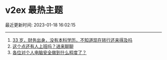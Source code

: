 # v2ex 最热主题

最近更新时间: 2023-01-18 16:02:15

--- 
1. [33 岁，财务出身，没有本科学历，不知道现在转行还来得及吗](https://www.v2ex.com/t/909629) 
2. [这个点还有人上班吗？进来聊聊](https://www.v2ex.com/t/909639) 
3. [各位对个人电脑安全做到什么程度了？](https://www.v2ex.com/t/909634) 
